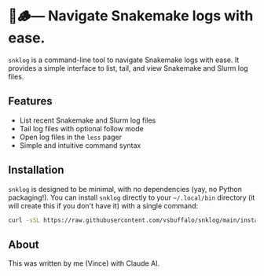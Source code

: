 # 🐍🪵—  Navigate Snakemake logs with ease.

`snklog` is a command-line tool to navigate Snakemake logs with ease. It provides a simple interface to list, tail, and view Snakemake and Slurm log files.

## Features

- List recent Snakemake and Slurm log files
- Tail log files with optional follow mode
- Open log files in the `less` pager
- Simple and intuitive command syntax

## Installation

`snklog` is designed to be minimal, with no dependencies (yay, no Python packaging!). You can 
install `snklog` directly to your `~/.local/bin` directory (it will create this if you don't have it)
with a single command:

```bash
curl -sSL https://raw.githubusercontent.com/vsbuffalo/snklog/main/install.sh | bash
```

## About

This was written by me (Vince) with Claude AI.
